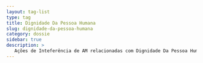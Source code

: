 ```yaml
---
layout: tag-list
type: tag
title: Dignidade Da Pessoa Humana
slug: dignidade-da-pessoa-humana
category: dossie
sidebar: true
description: >
   Ações de Inteferência de AM relacionadas com Dignidade Da Pessoa Humana
---
```

